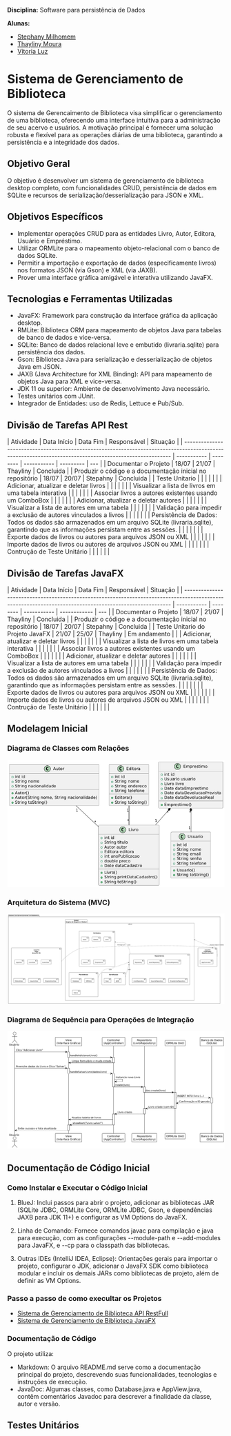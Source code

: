 **Disciplina:** Software para persistência de Dados

**Alunas:**

- [Stephany Milhomem](https://github.com/StephanyMil)
- [Thayliny Moura](https://github.com/thaylinymoura)
- [Vitoria Luz](https://github.com/Vitorialuz229)

# Sistema de Gerenciamento de Biblioteca

O sistema de Gerencaimento de Biblioteca visa simplificar o gerenciamento de uma biblioteca, oferecendo uma interface intuitiva para a administração de seu acervo e usuários. A motivação principal é fornecer uma solução robusta e flexível para as operações diárias de uma biblioteca, garantindo a persistência e a integridade dos dados.

## Objetivo Geral

O objetivo é desenvolver um sistema de gerenciamento de biblioteca desktop completo, com funcionalidades CRUD, persistência de dados em SQLite e recursos de serialização/desserialização para JSON e XML.

## Objetivos Específicos

- Implementar operações CRUD para as entidades Livro, Autor, Editora, Usuário e Empréstimo.
- Utilizar ORMLite para o mapeamento objeto-relacional com o banco de dados SQLite.
- Permitir a importação e exportação de dados (especificamente livros) nos formatos JSON (via Gson) e XML (via JAXB).
- Prover uma interface gráfica amigável e interativa utilizando JavaFX.

## Tecnologias e Ferramentas Utilizadas

- JavaFX: Framework para construção da interface gráfica da aplicação desktop.
- RMLite: Biblioteca ORM para mapeamento de objetos Java para tabelas de banco de dados e vice-versa.
- SQLite: Banco de dados relacional leve e embutido (livraria.sqlite) para persistência dos dados.
- Gson: Biblioteca Java para serialização e desserialização de objetos Java em JSON.
- JAXB (Java Architecture for XML Binding): API para mapeamento de objetos Java para XML e vice-versa.
- JDK 11 ou superior: Ambiente de desenvolvimento Java necessário.
- Testes unitários com JUnit.
- Integrador de Entidades: uso de Redis, Lettuce e Pub/Sub.

## Divisão de Tarefas API Rest

| Atividade                                                                                                                                               | Data Início | Data Fim | Responsável | Situação  |
| ------------------------------------------------------------------------------------------------------------------------------------------------------- | ----------- | -------- | ----------- | --------- | --- |
| Documentar o Projeto                                                                                                                                    | 18/07       | 21/07    | Thayliny    | Concluida |
| Produzir o código e a documentação inicial no repositório                                                                                               | 18/07       | 20/07    | Stepahny    | Concluida |
| Teste Unitario                                                                                                                                          |             |          |             |           |     |
| Adicionar, atualizar e deletar livros                                                                                                                   |             |          |             |           |     |
| Visualizar a lista de livros em uma tabela interativa                                                                                                   |             |          |             |           |     |
| Associar livros a autores existentes usando um ComboBox                                                                                                 |             |          |             |           |     |
| Adicionar, atualizar e deletar autores                                                                                                                  |             |          |             |           |     |
| Visualizar a lista de autores em uma tabela                                                                                                             |             |          |             |           |     |
| Validação para impedir a exclusão de autores vinculados a livros                                                                                        |             |          |             |           |     |
| Persistência de Dados: Todos os dados são armazenados em um arquivo SQLite (livraria.sqlite), garantindo que as informações persistam entre as sessões. |             |          |             |           |     |
| Exporte dados de livros ou autores para arquivos JSON ou XML                                                                                            |             |          |             |           |     |
| Importe dados de livros ou autores de arquivos JSON ou XML                                                                                              |             |          |             |           |     |
| Contrução de Teste Unitário                                                                                                                             |             |          |             |           |     |

## Divisão de Tarefas JavaFX

| Atividade                                                                                                                                               | Data Início | Data Fim | Responsável | Situação     |
| ------------------------------------------------------------------------------------------------------------------------------------------------------- | ----------- | -------- | ----------- | ------------ | --- |
| Documentar o Projeto                                                                                                                                    | 18/07       | 21/07    | Thayliny    | Concluida    |
| Produzir o código e a documentação inicial no repositório                                                                                               | 18/07       | 20/07    | Stepahny    | Concluida    |
| Teste Unitario do Projeto JavaFX                                                                                                                        | 21/07       | 25/07    | Thayliny    | Em andamento |     |
| Adicionar, atualizar e deletar livros                                                                                                                   |             |          |             |              |     |
| Visualizar a lista de livros em uma tabela interativa                                                                                                   |             |          |             |              |     |
| Associar livros a autores existentes usando um ComboBox                                                                                                 |             |          |             |              |     |
| Adicionar, atualizar e deletar autores                                                                                                                  |             |          |             |              |     |
| Visualizar a lista de autores em uma tabela                                                                                                             |             |          |             |              |     |
| Validação para impedir a exclusão de autores vinculados a livros                                                                                        |             |          |             |              |     |
| Persistência de Dados: Todos os dados são armazenados em um arquivo SQLite (livraria.sqlite), garantindo que as informações persistam entre as sessões. |             |          |             |              |     |
| Exporte dados de livros ou autores para arquivos JSON ou XML                                                                                            |             |          |             |              |     |
| Importe dados de livros ou autores de arquivos JSON ou XML                                                                                              |             |          |             |              |     |
| Contrução de Teste Unitário                                                                                                                             |             |          |             |              |     |

## Modelagem Inicial

### Diagrama de Classes com Relações

![](https://github.com/SPD-BES-2025-3/grupo9/blob/thayliny/diagramas/diagrama-classe1.png)

### Arquitetura do Sistema (MVC)

![](https://github.com/SPD-BES-2025-3/grupo9/blob/thayliny/diagramas/diagrama-componentes.png)

### Diagrama de Sequência para Operações de Integração

![](https://github.com/SPD-BES-2025-3/grupo9/blob/thayliny/diagramas/diagrama-sequencia.png)

## Documentação de Código Inicial

### Como Instalar e Executar o Código Inicial

1. BlueJ: Inclui passos para abrir o projeto, adicionar as bibliotecas JAR (SQLite JDBC, ORMLite Core, ORMLite JDBC, Gson, e dependências JAXB para JDK 11+) e configurar as VM Options do JavaFX.

2. Linha de Comando: Fornece comandos javac para compilação e java para execução, com as configurações --module-path e --add-modules para JavaFX, e --cp para o classpath das bibliotecas.

3. Outras IDEs (IntelliJ IDEA, Eclipse): Orientações gerais para importar o projeto, configurar o JDK, adicionar o JavaFX SDK como biblioteca modular e incluir os demais JARs como bibliotecas de projeto, além de definir as VM Options.

### Passo a passo de como execultar os Projetos

- [Sistema de Gerenciamento de Biblioteca API RestFull](https://github.com/SPD-BES-2025-3/grupo9/blob/main/api_rest_full_application/README.md)
- [Sistema de Gerenciamento de Biblioteca JavaFX](https://github.com/SPD-BES-2025-3/grupo9/blob/main/desktop-application/README.md)

### Documentação de Código

O projeto utiliza:

- Markdown: O arquivo README.md serve como a documentação principal do projeto, descrevendo suas funcionalidades, tecnologias e instruções de execução.
- JavaDoc: Algumas classes, como Database.java e AppView.java, contêm comentários Javadoc para descrever a finalidade da classe, autor e versão.

## Testes Unitários

